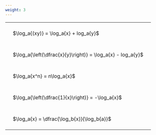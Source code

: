 ```yaml
---
weight: 3
---
```


<style type="text/css">
#T_4b990 th.col_heading {
  text-align: left;
  font-size: 1em;
}
#T_4b990 td {
  text-align: left;
  font-size: 1em;
  padding: 1.5em;
}
</style>
<table id="T_4b990">
  <thead>
  </thead>
  <tbody>
    <tr>
      <td id="T_4b990_row0_col0" class="data row0 col0" >$\log_a{(xy)} = \log_a{x} + log_a{y}$</td>
    </tr>
    <tr>
      <td id="T_4b990_row1_col0" class="data row1 col0" >$\log_a{\left(\dfrac{x}{y}\right)} = \log_a{x} - log_a{y}$</td>
    </tr>
    <tr>
      <td id="T_4b990_row2_col0" class="data row2 col0" >$\log_a{x^n} = n\log_a{x}$</td>
    </tr>
    <tr>
      <td id="T_4b990_row3_col0" class="data row3 col0" >$\log_a{\left(\dfrac{1}{x}\right)} = -\log_a{x}$</td>
    </tr>
    <tr>
      <td id="T_4b990_row4_col0" class="data row4 col0" >$\log_a{x} = \dfrac{\log_b{x}}{\log_b{a}}$</td>
    </tr>
  </tbody>
</table>
